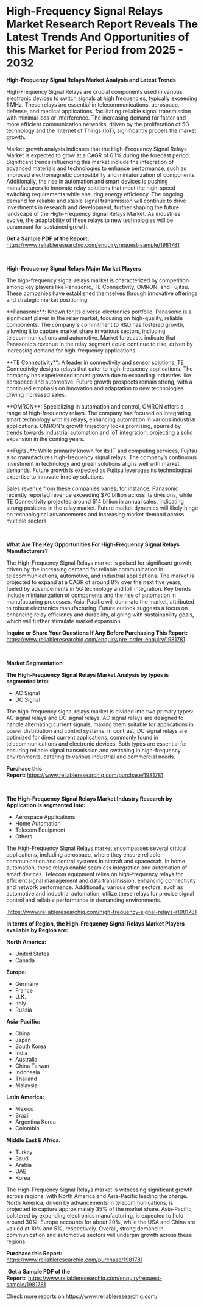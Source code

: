 <p><h1>High-Frequency Signal Relays Market Research Report Reveals The Latest Trends And Opportunities of this Market for Period from 2025 - 2032</h1></p><p><strong>High-Frequency Signal Relays Market Analysis and Latest Trends</strong></p>
<p><p>High-Frequency Signal Relays are crucial components used in various electronic devices to switch signals at high frequencies, typically exceeding 1 MHz. These relays are essential in telecommunications, aerospace, defense, and medical applications, facilitating reliable signal transmission with minimal loss or interference. The increasing demand for faster and more efficient communication networks, driven by the proliferation of 5G technology and the Internet of Things (IoT), significantly propels the market growth.</p><p>Market growth analysis indicates that the High-Frequency Signal Relays Market is expected to grow at a CAGR of 6.1% during the forecast period. Significant trends influencing this market include the integration of advanced materials and technologies to enhance performance, such as improved electromagnetic compatibility and miniaturization of components. Additionally, the rise in automation and smart devices is pushing manufacturers to innovate relay solutions that meet the high-speed switching requirements while ensuring energy efficiency. The ongoing demand for reliable and stable signal transmission will continue to drive investments in research and development, further shaping the future landscape of the High-Frequency Signal Relays Market. As industries evolve, the adaptability of these relays to new technologies will be paramount for sustained growth.</p></p>
<p><strong>Get a Sample PDF of the Report:&nbsp;</strong> <a href="https://www.reliableresearchiq.com/enquiry/request-sample/1981781?utm_campaign=2469&utm_medium=2&utm_source=Github&utm_content=ia&utm_term=07042025&utm_id=high-frequency-signal-relays">https://www.reliableresearchiq.com/enquiry/request-sample/1981781</a></p>
<p>&nbsp;</p>
<p><strong>High-Frequency Signal Relays Major Market Players</strong></p>
<p><p>The high-frequency signal relays market is characterized by competition among key players like Panasonic, TE Connectivity, OMRON, and Fujitsu. These companies have established themselves through innovative offerings and strategic market positioning.</p><p>**Panasonic**: Known for its diverse electronics portfolio, Panasonic is a significant player in the relay market, focusing on high-quality, reliable components. The company's commitment to R&D has fostered growth, allowing it to capture market share in various sectors, including telecommunications and automotive. Market forecasts indicate that Panasonic’s revenue in the relay segment could continue to rise, driven by increasing demand for high-frequency applications.</p><p>**TE Connectivity**: A leader in connectivity and sensor solutions, TE Connectivity designs relays that cater to high-frequency applications. The company has experienced robust growth due to expanding industries like aerospace and automotive. Future growth prospects remain strong, with a continued emphasis on innovation and adaptation to new technologies driving increased sales.</p><p>**OMRON**: Specializing in automation and control, OMRON offers a range of high-frequency relays. The company has focused on integrating smart technology with its relays, enhancing automation in various industrial applications. OMRON's growth trajectory looks promising, spurred by trends towards industrial automation and IoT integration, projecting a solid expansion in the coming years.</p><p>**Fujitsu**: While primarily known for its IT and computing services, Fujitsu also manufactures high-frequency signal relays. The company’s continuous investment in technology and green solutions aligns well with market demands. Future growth is expected as Fujitsu leverages its technological expertise to innovate in relay solutions.</p><p>Sales revenue from these companies varies; for instance, Panasonic recently reported revenue exceeding $70 billion across its divisions, while TE Connectivity projected around $14 billion in annual sales, indicating strong positions in the relay market. Future market dynamics will likely hinge on technological advancements and increasing market demand across multiple sectors.</p></p>
<p>&nbsp;</p>
<p><strong>What Are The Key Opportunities For High-Frequency Signal Relays Manufacturers?</strong></p>
<p><p>The High-Frequency Signal Relays market is poised for significant growth, driven by the increasing demand for reliable communication in telecommunications, automotive, and industrial applications. The market is projected to expand at a CAGR of around 8% over the next five years, fueled by advancements in 5G technology and IoT integration. Key trends include miniaturization of components and the rise of automation in manufacturing processes. Asia-Pacific will dominate the market, attributed to robust electronics manufacturing. Future outlook suggests a focus on enhancing relay efficiency and durability, aligning with sustainability goals, which will further stimulate market expansion.</p></p>
<p><strong>Inquire or Share Your Questions If Any Before Purchasing This Report:</strong> <a href="https://www.reliableresearchiq.com/enquiry/pre-order-enquiry/1981781?utm_campaign=2469&utm_medium=2&utm_source=Github&utm_content=ia&utm_term=07042025&utm_id=high-frequency-signal-relays">https://www.reliableresearchiq.com/enquiry/pre-order-enquiry/1981781</a></p>
<p>&nbsp;</p>
<p><strong>Market Segmentation</strong></p>
<p><strong>The High-Frequency Signal Relays Market Analysis by types is segmented into:</strong></p>
<p><ul><li>AC Signal</li><li>DC Signal</li></ul></p>
<p><p>The high-frequency signal relays market is divided into two primary types: AC signal relays and DC signal relays. AC signal relays are designed to handle alternating current signals, making them suitable for applications in power distribution and control systems. In contrast, DC signal relays are optimized for direct current applications, commonly found in telecommunications and electronic devices. Both types are essential for ensuring reliable signal transmission and switching in high-frequency environments, catering to various industrial and commercial needs.</p></p>
<p><strong>Purchase this Report:&nbsp;</strong><a href="https://www.reliableresearchiq.com/purchase/1981781?utm_campaign=2469&utm_medium=2&utm_source=Github&utm_content=ia&utm_term=07042025&utm_id=high-frequency-signal-relays">https://www.reliableresearchiq.com/purchase/1981781</a></p>
<p>&nbsp;</p>
<p><strong>The High-Frequency Signal Relays Market Industry Research by Application is segmented into:</strong></p>
<p><ul><li>Aerospace Applications</li><li>Home Automation</li><li>Telecom Equipment</li><li>Others</li></ul></p>
<p><p>The High-Frequency Signal Relays market encompasses several critical applications, including aerospace, where they ensure reliable communication and control systems in aircraft and spacecraft. In home automation, these relays enable seamless integration and automation of smart devices. Telecom equipment relies on high-frequency relays for efficient signal management and data transmission, enhancing connectivity and network performance. Additionally, various other sectors, such as automotive and industrial automation, utilize these relays for precise signal control and reliable performance in demanding environments.</p></p>
<p><a href="https://www.reliableresearchiq.com/high-frequency-signal-relays-r1981781?utm_campaign=2469&utm_medium=2&utm_source=Github&utm_content=ia&utm_term=07042025&utm_id=high-frequency-signal-relays">&nbsp;https://www.reliableresearchiq.com/high-frequency-signal-relays-r1981781</a></p>
<p><strong>In terms of Region, the High-Frequency Signal Relays Market Players available by Region are:</strong></p>
<p>
    <p> <strong> North America: </strong>
        <ul>
            <li>United States</li>
            <li>Canada</li>
        </ul>
        </p> 
    <p> <strong> Europe: </strong>
        <ul>
            <li>Germany</li>
            <li>France</li>
            <li>U.K.</li>
            <li>Italy</li>
            <li>Russia</li>
        </ul>
        </p> 
    <p> <strong> Asia-Pacific: </strong>
        <ul>
            <li>China</li>
            <li>Japan</li>
            <li>South Korea</li>
            <li>India</li>
            <li>Australia</li>
            <li>China Taiwan</li>
            <li>Indonesia</li>
            <li>Thailand</li>
            <li>Malaysia</li>
        </ul>
        </p> 
    <p> <strong> Latin America: </strong>
        <ul>
            <li>Mexico</li>
            <li>Brazil</li>
            <li>Argentina Korea</li>
            <li>Colombia</li>
        </ul>
        </p> 
    <p> <strong> Middle East & Africa: </strong>
        <ul>
            <li>Turkey</li>
            <li>Saudi</li>
            <li>Arabia</li>
            <li>UAE</li>
            <li>Korea</li>
        </ul>
    </p>
    </p>
<p><p>The High-Frequency Signal Relays market is witnessing significant growth across regions, with North America and Asia-Pacific leading the charge. North America, driven by advancements in telecommunications, is projected to capture approximately 35% of the market share. Asia-Pacific, bolstered by expanding electronics manufacturing, is expected to hold around 30%. Europe accounts for about 20%, while the USA and China are valued at 10% and 5%, respectively. Overall, strong demand in communication and automotive sectors will underpin growth across these regions.</p></p>
<p><strong>Purchase this Report: </strong><a href="https://www.reliableresearchiq.com/purchase/1981781?utm_campaign=2469&utm_medium=2&utm_source=Github&utm_content=ia&utm_term=07042025&utm_id=high-frequency-signal-relays">https://www.reliableresearchiq.com/purchase/1981781</a></p>
<p>&nbsp;<strong>Get a Sample PDF of the Report:&nbsp;&nbsp;</strong><a href="https://www.reliableresearchiq.com/enquiry/request-sample/1981781?utm_campaign=2469&utm_medium=2&utm_source=Github&utm_content=ia&utm_term=07042025&utm_id=high-frequency-signal-relays">https://www.reliableresearchiq.com/enquiry/request-sample/1981781</a></p>
<p><strong></strong></p>
<p>Check more reports on <a href="https://www.reliableresearchiq.com/?utm_campaign=2469&utm_medium=2&utm_source=Github&utm_content=ia&utm_term=07042025&utm_id=high-frequency-signal-relays">https://www.reliableresearchiq.com/</a></p>